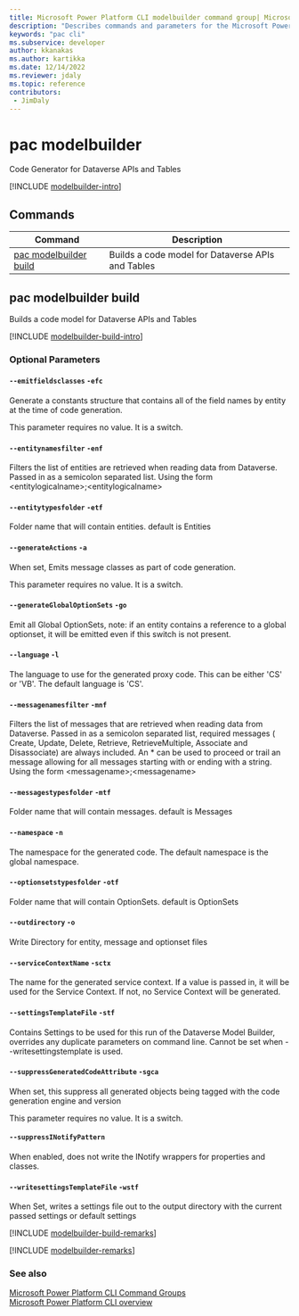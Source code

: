 ```yaml
---
title: Microsoft Power Platform CLI modelbuilder command group| Microsoft Docs
description: "Describes commands and parameters for the Microsoft Power Platform CLI modelbuilder command group."
keywords: "pac cli"
ms.subservice: developer
author: kkanakas
ms.author: kartikka
ms.date: 12/14/2022
ms.reviewer: jdaly
ms.topic: reference
contributors: 
 - JimDaly
---
```

<!-- 
Do not edit this file. 
This file is generated by a program and any changes will be overwritten when this topic is re-generated.
Use the include files to add additional content to this topic.
-->
# pac modelbuilder

Code Generator for Dataverse APIs and Tables

[!INCLUDE [modelbuilder-intro](includes/modelbuilder-intro.md)]

## Commands

|Command|Description|
|---------|---------|
|[pac modelbuilder build](#pac-modelbuilder-build)|Builds a code model for Dataverse APIs and Tables|


## pac modelbuilder build

Builds a code model for Dataverse APIs and Tables

[!INCLUDE [modelbuilder-build-intro](includes/modelbuilder-build-intro.md)]


### Optional Parameters

#### `--emitfieldsclasses` `-efc`

Generate a constants structure that contains all of the field names by entity at the time of code generation.

This parameter requires no value. It is a switch.

#### `--entitynamesfilter` `-enf`

Filters the list of entities are retrieved when reading data from Dataverse. Passed in as a semicolon separated list.  Using the form \<entitylogicalname>;\<entitylogicalname>

#### `--entitytypesfolder` `-etf`

Folder name that will contain entities. default is Entities

#### `--generateActions` `-a`

When set, Emits message classes as part of code generation.

This parameter requires no value. It is a switch.

#### `--generateGlobalOptionSets` `-go`

Emit all Global OptionSets, note: if an entity contains a reference to a global optionset, it will be emitted even if this switch is not present.

#### `--language` `-l`

The language to use for the generated proxy code.  This can be either 'CS' or 'VB'.  The default language is 'CS'.

#### `--messagenamesfilter` `-mnf`

Filters the list of messages that are retrieved when reading data from Dataverse. Passed in as a semicolon separated list, required messages ( Create, Update, Delete, Retrieve, RetrieveMultiple, Associate and Disassociate) are always included. An * can be used to proceed or trail an message allowing for all messages starting with or ending with a string.  Using the form \<messagename>;\<messagename>

#### `--messagestypesfolder` `-mtf`

Folder name that will contain messages.  default is Messages

#### `--namespace` `-n`

The namespace for the generated code.  The default namespace is the global namespace.

#### `--optionsetstypesfolder` `-otf`

Folder name that will contain OptionSets.  default is OptionSets

#### `--outdirectory` `-o`

Write Directory for entity, message and optionset files

#### `--serviceContextName` `-sctx`

The name for the generated service context. If a value is passed in, it will be used for the Service Context.  If not, no Service Context will be generated.

#### `--settingsTemplateFile` `-stf`

Contains Settings to be used for this run of the Dataverse Model Builder, overrides any duplicate parameters on command line.  Cannot be set when --writesettingstemplate is used.

#### `--suppressGeneratedCodeAttribute` `-sgca`

When set, this suppress all generated objects being tagged with the code generation engine and version

This parameter requires no value. It is a switch.

#### `--suppressINotifyPattern`

When enabled, does not write the INotify wrappers for properties and classes.

#### `--writesettingsTemplateFile` `-wstf`

When Set, writes a settings file out to the output directory with the current passed settings or default settings

[!INCLUDE [modelbuilder-build-remarks](includes/modelbuilder-build-remarks.md)]

[!INCLUDE [modelbuilder-remarks](includes/modelbuilder-remarks.md)]

### See also

[Microsoft Power Platform CLI Command Groups](index.md)<br />
[Microsoft Power Platform CLI overview](../introduction.md)